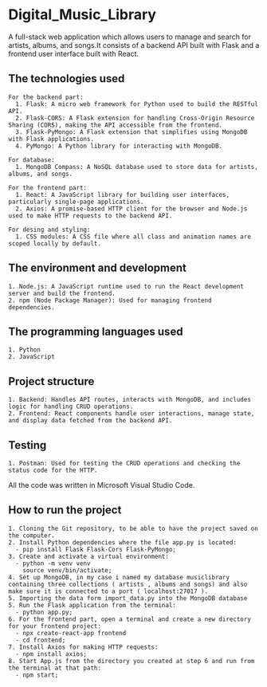 # Digital_Music_Library
  A full-stack web application which allows users to manage and search for artists, albums, and songs.It consists of a backend API built with Flask and a frontend user interface built with React.
  ## The technologies used
    For the backend part:
      1. Flask: A micro web framework for Python used to build the RESTful API.
      2. Flask-CORS: A Flask extension for handling Cross-Origin Resource Sharing (CORS), making the API accessible from the frontend.
      3. Flask-PyMongo: A Flask extension that simplifies using MongoDB with Flask applications.
      4. PyMongo: A Python library for interacting with MongoDB.
      
    For database:
      1. MongoDB Compass: A NoSQL database used to store data for artists, albums, and songs.

    For the frontend part:
      1. React: A JavaScript library for building user interfaces, particularly single-page applications.
      2. Axios: A promise-based HTTP client for the browser and Node.js used to make HTTP requests to the backend API.

    For desing and styling:
      1. CSS modules: A CSS file where all class and animation names are scoped locally by default.

  ## The environment and development
    1. Node.js: A JavaScript runtime used to run the React development server and build the frontend.
    2. npm (Node Package Manager): Used for managing frontend dependencies.
    
  ## The programming languages used
    1. Python
    2. JavaScript

  ## Project structure
    1. Backend: Handles API routes, interacts with MongoDB, and includes logic for handling CRUD operations.
    2. Frontend: React components handle user interactions, manage state, and display data fetched from the backend API.

  ## Testing
    1. Postman: Used for testing the CRUD operations and checking the status code for the HTTP.

  All the code was written in Microsoft Visual Studio Code.

  ## How to run the project
    1. Cloning the Git repository, to be able to have the project saved on the computer.
    2. Install Python dependencies where the file app.py is located:
      - pip install Flask Flask-Cors Flask-PyMongo;
    3. Create and activate a virtual environment:
      - python -m venv venv
        source venv/bin/activate;
    4. Set up MongoDB, in my case i named my database musiclibrary containing three collections ( artists , albums and songs) and also make sure it is connected to a port ( localhost:27017 ).
    5. Importing the data form import_data.py into the MongoDB database
    5. Run the Flask application from the terminal:
      - python app.py;
    6. For the frontend part, open a terminal and create a new directory for your frontend project:
      - npx create-react-app frontend
      - cd frontend;
    7. Install Axios for making HTTP requests:
      - npm install axios;
    8. Start App.js from the directory you created at step 6 and run from the terminal at that path:
      - npm start;
      

